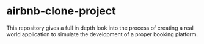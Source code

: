 # airbnb-clone-project
This repository gives a full in depth look into the process of creating a real world application to simulate the development of a proper  booking platform. 
